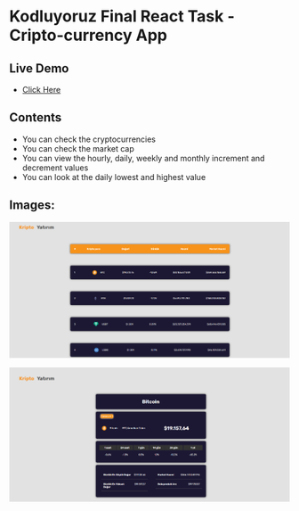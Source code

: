 # Kodluyoruz Final React Task - Cripto-currency App 



## Live Demo
- [Click Here](https://cripto-currency-murat-candan.netlify.app/)

## Contents

- You can check the cryptocurrencies
- You can check the market cap
- You can view the hourly, daily, weekly and monthly increment and decrement values
- You can look at the daily lowest and highest value




## Images:


![Main Page](https://github.com/muratcandan/cripto-currency/blob/main/public/main_page.png)


![Inside Page](https://github.com/muratcandan/cripto-currency/blob/main/public/inside_page.png)
